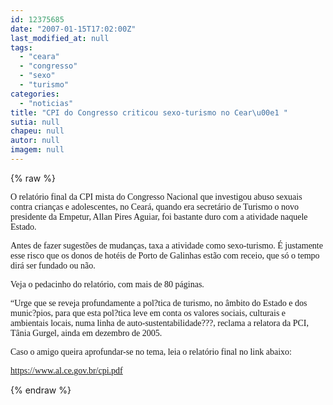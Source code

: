 ```yaml
---
id: 12375685
date: "2007-01-15T17:02:00Z"
last_modified_at: null
tags:
  - "ceara"
  - "congresso"
  - "sexo"
  - "turismo"
categories:
  - "noticias"
title: "CPI do Congresso criticou sexo-turismo no Cear\u00e1 "
sutia: null
chapeu: null
autor: null
imagem: null
---
```

{% raw %}
<p><P><FONT face=Verdana>O relatório final da CPI mista do Congresso Nacional que investigou abuso sexuais contra crianças e adolescentes, no Ceará, quando era secretário de Turismo o novo presidente da Empetur, Allan Pires Aguiar, foi bastante duro com a atividade naquele Estado.</FONT></P></p>
<p><P><FONT face=Verdana>Antes de fazer sugestões de mudanças, taxa a atividade como sexo-turismo. É justamente esse risco que os donos de hotéis de Porto de Galinhas estão com receio, que só o tempo dirá ser fundado ou não.</FONT></P></p>
<p><P><FONT face=Verdana>Veja o pedacinho do relatório, com mais de 80 páginas.</FONT></P></p>
<p><P><FONT face=Verdana>“Urge que se reveja profundamente a pol?tica de turismo, no âmbito do Estado e dos munic?pios, para que esta pol?tica leve em conta os valores sociais, culturais e ambientais locais, numa linha de auto-sustentabilidade???, reclama a relatora da PCI, Tânia Gurgel, ainda em dezembro de 2005. </FONT></P></p>
<p><P><FONT face=Verdana>Caso o amigo queira aprofundar-se no tema, leia o relatório final no link abaixo:</FONT></P></p>
<p><P><FONT face=Verdana><A href=\"https://www.al.ce.gov.br/cpi.pdf\">https://www.al.ce.gov.br/cpi.pdf</A></FONT></P> </p>
{% endraw %}